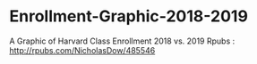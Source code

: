 # Enrollment-Graphic-2018-2019
A Graphic of Harvard Class Enrollment 2018 vs. 2019
Rpubs : http://rpubs.com/NicholasDow/485546
